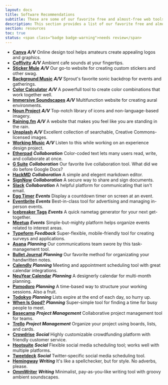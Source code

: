 ```yaml
---
layout: docs
title: Software Recommendations
subtitle: These are some of our favorite free and almost-free web tools that we've used to support our work over the years. 
description: This section provides a list of our favorite free and almost-free web tools that we've used to support Sprout's work over the years. It is intended to be useful for people who are similarly won over by elegant web-based solutions to practical challenges.
section: resources
toc: true
status: <span class="badge badge-warning">needs review</span>
---
```


* [**Canva**](https://www.canva.com/) **_A/V_** Online design tool helps amateurs create appealing logos and graphics. 
* [**Coffivity**](https://coffitivity.com/) **_A/V_** Ambient cafe sounds at your fingertips. 
* [**Sticker Mule**](https://www.stickermule.com/) **_A/V_** Our go-to website for creating custom stickers and other swag. 
* [**Background Music**](https://open.spotify.com/album/5NSuwmUSjSWCRSSTCZWhIP?si=nGZZ1UvmRrObKD8shysC7Q) **_A/V_** Sprout's favorite sonic backdrop for events and gatherings. 
* [**Color Calculator**](http://paletton.com/) **_A/V_** A powerfull tool to create color combinations that work together well. 
* [**Immersive Soundscapes**](http://defonic.com/) **_A/V_** Multifunction website for creating aural environments. 
* [**Noun Project**](https://thenounproject.com) **_A/V_** Top-notch library of icons and non-language-based imagery. 
* [**Raining.fm**](https://raining.fm/) **_A/V_** A website that makes you feel like you are standing in the rain. 
* [**Unsplash**](https://unsplash.com/) **_A/V_** Excellent collection of searchable, Creative Commons-licensed images.
* [**Working Music**](https://soundcloud.com/birdfeeder/jurassic-park-theme-1000-slower) **_A/V_** Listen to this while working on an experience design project. 
* [**Etherpad**](http://etherpad.org/) **_Collaboration_** Color-coded text lets many users read, write, and collaborate at once. 
* [**G Suite**](https://gsuite.google.com/) **_Collaboration_** Our favorite live collaboration tool. What did we do before Google Docs? 
* [**HackMD**](http://hackmd.io/) **_Collaboration_** A simple and elegent markdown editor. 
* [**SignNow**](https://www.signnow.com/?&utm_source=google&utm_medium=search_cpc&utm_campaign=959120310&utm_adgroup=47269763483&utm_term=signnow&utm_position=1t1&utm_matchtype=e&utm_device=c&utm_content=261032865320&gclid=EAIaIQobChMI9uvBzufE2wIVliWBCh2SVQYaEAAYASAAEgLs8vD_BwE) **_Collaboration_** A secure way to share and sign documents.
* [**Slack**](https://slack.com/) **_Collaboration_** A helpful platform for communicating that isn't email. 
* [**Egg Timer**](http://e.ggtimer.com/) **_Events_** Display a countdown timer on screen at an event. 
* [**Eventbrite**](http://eventbrite.com/) **_Events_** Best-in-class tool for advertising and managing in-person events.
* [**Icebreaker Tags**](http://www.icebreakertags.com/) **_Events_** A quick nametag generator for your next get-together. 
* [**Meetup**](https://www.meetup.com/) **_Events_** Simple-but-mighty platform helps organize events related to interest areas.
* [**Typeform**](https://www.typeform.com/) **_Feedback_** Super-flexible, mobile-friendly tool for creating surveys and applications.
* [**Asana**](https://asana.com/) **_Planning_** Our communications team swore by this task-management tool.
* [**Bullet Journal**](http://bulletjournal.com/get-started/) **_Planning_** Our favorite method for organizating your handwritten notes. 
* [**Calendly**](https://calendly.com) **_Planning_** Meeting and appointment scheduling tool with great calendar integrations.
* [**NeuYear Calendar**](https://www.neuyear.net/) **_Planning_** A designerly calendar for multi-month planning. 
* [**Pomodoro**](https://francescocirillo.com/pages/pomodoro-technique) **_Planning_** A time-based way to structure your working sessions. Also a fruit.
* [**Todokyo**](http://todokyo.com/#) **_Planning_** Lists expire at the end of each day, so hurry up.
* [**When Is Good?**](http://whenisgood.net/Create) **_Planning_** Super-simple tool for finding a time for busy people to meet. 
* [**Basecamp**](https://basecamp.com/) **_Project Management_** Collaborative project management tool for teams. 
* [**Trello**](https://trello.com/) **_Project Management_** Organize your project using boards, lists, and cards. 
* [**Crowdrise**](https://www.crowdrise.com/) **_Social_** Highly customizable crowdfunding platform with friendly customer service.
* [**Hootsuite**](https://hootsuite.com/) **_Social_** Flexible social media scheduling tool; works well with multiple platforms.
* [**Tweetdeck**](https://tweetdeck.twitter.com/) **_Social_** Twitter-specific social media scheduling tool. 
* [**Hemingway**](http://www.hemingwayapp.com/) **_Writing_** It's like a spellchecker, but for style. No adverbs, please. 
* [**OmmWriter**](https://ommwriter.com/) **_Writing_** Minimalist, pay-as-you-like writing tool with groovy ambient soundscapes.
